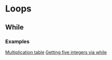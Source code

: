 # Loops

## While

### Examples
[Multiplication table](multi-table.c)
[Getting five integers via while](five-int-while.c) 